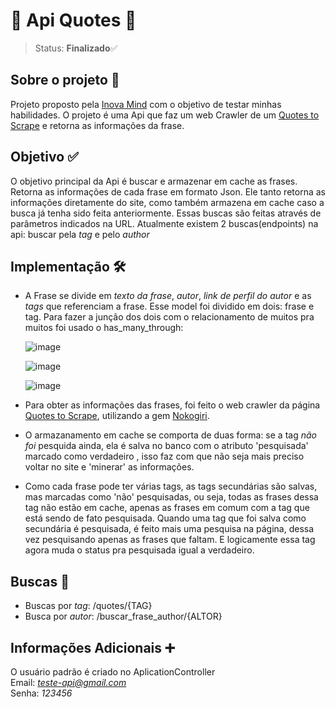 # 📰  Api Quotes  📰
> Status: **Finalizado**✅<br>

## Sobre o projeto 📑
Projeto proposto pela [Inova Mind](https://inovamind.com.br) com o objetivo de testar minhas habilidades. O projeto é uma Api que faz um web Crawler de um [Quotes to Scrape](http://quotes.toscrape.com) e retorna as informações da frase.

## Objetivo ✅
O objetivo principal da Api é buscar e armazenar em cache as frases. Retorna as informações de cada frase em formato Json. Ele tanto retorna as informações diretamente do site, como também armazena em cache caso a busca já tenha sido feita anteriormente. Essas buscas são feitas através de parâmetros indicados na URL. Atualmente existem 2 buscas(endpoints) na api: buscar pela *tag* e pelo *author*

## Implementação 🛠
+ A Frase se divide em *texto da frase*, *autor*, *link de perfil do autor* e as *tags* que referenciam a frase. Esse model foi dividido em dois: frase e tag. Para fazer a junção dos dois com o relacionamento de muitos pra muitos foi usado o has_many_through:

  ![image](https://user-images.githubusercontent.com/55983920/146430609-266d42ec-b54e-4b3b-85ad-514410af1b27.png)

  ![image](https://user-images.githubusercontent.com/55983920/146430792-3e443cce-1553-43c7-8c01-be25bd5e6a2c.png)

  ![image](https://user-images.githubusercontent.com/55983920/146430646-e3425428-a1d2-4ac3-bda4-28a48c751082.png)

+ Para obter as informações das frases, foi feito o web crawler da página [Quotes to Scrape](http://quotes.toscrape.com), utilizando a gem [Nokogiri](https://rubygems.org/gems/nokogiri/versions/1.6.8?locale=pt-BR).

+ O armazanamento em cache se comporta de duas forma: se a tag *não foi* pesquida ainda, ela é salva no banco com o atributo 'pesquisada' marcado como verdadeiro
, isso faz com que não seja mais preciso voltar no site e 'minerar' as informações.

+ Como cada frase pode ter várias tags, as tags secundárias são salvas, mas marcadas como 'não' pesquisadas, ou seja, todas as frases dessa tag não estão em cache, apenas as frases em comum com a tag que está sendo de fato pesquisada. Quando uma tag que foi salva como secundária é pesquisada, é feito mais uma pesquisa na página, dessa vez pesquisando apenas as frases que faltam. E logicamente essa tag agora muda o status pra pesquisada igual a verdadeiro.

## Buscas 🚖
+ Buscas por *tag*:   /quotes/{TAG}
+ Busca por *autor*:   /buscar_frase_author/{ALTOR}

## Informações Adicionais ➕
O usuário padrão é criado no AplicationController<br>
Email: *teste-api@gmail.com*<br>
Senha: *123456*

